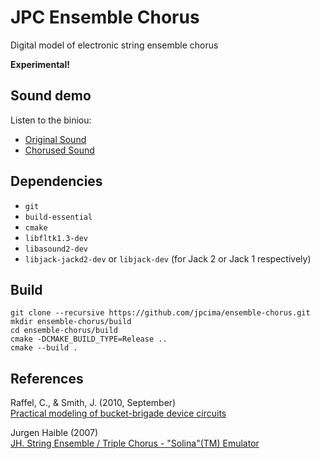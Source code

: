 # JPC Ensemble Chorus
Digital model of electronic string ensemble chorus

**Experimental!**

## Sound demo

Listen to the biniou:

- [Original Sound](https://soundcloud.com/user-482248552/jpc-ensemble-chorus-demo)
- [Chorused Sound](https://soundcloud.com/user-482248552/ensemble-chorus-demo)

## Dependencies

- `git`
- `build-essential`
- `cmake`
- `libfltk1.3-dev`
- `libasound2-dev`
- `libjack-jackd2-dev` or `libjack-dev` (for Jack 2 or Jack 1 respectively)

## Build

```
git clone --recursive https://github.com/jpcima/ensemble-chorus.git
mkdir ensemble-chorus/build
cd ensemble-chorus/build
cmake -DCMAKE_BUILD_TYPE=Release ..
cmake --build .
```

## References

Raffel, C., & Smith, J. (2010, September)  
[Practical modeling of bucket-brigade device circuits](http://colinraffel.com/publications/dafx2010practical.pdf)

Jurgen Haible (2007)  
[JH. String Ensemble / Triple Chorus - "Solina"(TM) Emulator](http://jhaible.com/legacy/triple_chorus/triple_chorus.html)
